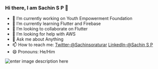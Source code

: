 ### Hi there, I am Sachin S P 👋

- 🔭 I’m currently working on Youth Empowerment Foundation
- 🌱 I’m currently learning Flutter and Firebase
- 👯 I’m looking to collaborate on Flutter
- 🤔 I’m looking for help with AWS
- 💬 Ask me about Anything 
- 📫 How to reach me: [Twitter-@Sachinsoraturar](https://twitter.com/Sachinsoraturar) [LinkedIn-@Sachin S P](https://www.linkedin.com/in/sachin-s-p-b67001153/)
- 😄 Pronouns: He/Him

![enter image description here](https://github-readme-stats.vercel.app/api?username=SachinPremkumar&&show_icons=true&title_color=ffffff&icon_color=bb2acf&text_color=daf7dc&bg_color=151515)
